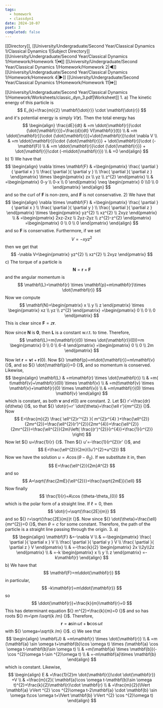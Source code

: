 ```yaml
---
tags:
  - homework
  - classdyn1
date: 2024-10-07
pset: 3
completed: false
---
```

[[Directory]], [[University/Undergraduate/Second Year/Classical Dynamics 1/Classical Dynamics 1|Subject Directory]]
[[University/Undergraduate/Second Year/Classical Dynamics 1/Homework/Homework 1|🞀🞀]] [[University/Undergraduate/Second Year/Classical Dynamics 1/Homework/Homework 2|◀]] [[University/Undergraduate/Second Year/Classical Dynamics 1/Homework/Homework 4|▶]] [[University/Undergraduate/Second Year/Classical Dynamics 1/Homework/Homework 11|🞂🞂]]

[[University/Undergraduate/Second Year/Classical Dynamics 1/Homework/Worksheets/classic_dyn_3.pdf|Worksheet]]
1. 
a)
The kinetic energy of this particle is
$$
E_{k}=\frac{m}{2} \mathbf{\dot{r}} \cdot \mathbf{\dot{r}}
$$
and it's potential energy is simply ${} V(\mathbf{r}) {}$. Then the total energy has
$$
\begin{align}
 \frac{dE}{dt}  & =m \ddot{\mathbf{r}}\cdot {\dot{\mathbf{r}}}+\frac{d}{dt} V(\mathbf{r}(t))   \\
 & =m \ddot{\mathbf{r}}\cdot {\dot{\mathbf{r}}}+\dot{\mathbf{r}}\cdot \nabla V \\
 & =m \ddot{\mathbf{r}}\cdot {\dot{\mathbf{r}}} + \dot{\mathbf{r}}\cdot (-\mathbf{F}) \\
& =m \ddot{\mathbf{r}}\cdot {\dot{\mathbf{r}}} + \dot{\mathbf{r}}\cdot (-m\ddot{\mathbf{r}}) \\
 & =0
 \end{align}
$$
b)
1) 
We have that
$$
\begin{align}
\nabla \times \mathbf{F} & =\begin{pmatrix} \frac{ \partial  }{ \partial x }  \\ \frac{ \partial  }{ \partial y }  \\ \frac{ \partial  }{ \partial z }  \end{pmatrix} \times \begin{pmatrix} zx \\ yz \\ z^{2} \end{pmatrix}  \\
 & =\begin{pmatrix} 0-y \\ 0-x \\ 0 \end{pmatrix} \neq \begin{pmatrix} 0 \\0 \\ 0 \end{pmatrix} 
\end{align}
$$
and so the curl of $\mathbf{F}$ is non-zero, and $\mathbf{F} {}$ is not conservative. 
2) 
We have that 
$$
\begin{align}
\nabla \times \mathbf{F} & =\begin{pmatrix} \frac{ \partial  }{ \partial x }  \\
\frac{ \partial  }{ \partial y }  \\
\frac{ \partial  }{ \partial z } \end{pmatrix} \times \begin{pmatrix} yz^{2} \\ xz^{2} \\ 2xyz \end{pmatrix}  \\
  & =\begin{pmatrix} 2xz-2xz \\ 2yz-2yz \\ z^{2}-z^{2} \end{pmatrix}  =\begin{pmatrix} 0 \\ 0 \\ 0 \end{pmatrix} 
\end{align}
$$
and so $\mathbf{F} {}$ is conservative. Furthermore, if we set
$$
V=-xyz^{2}
$$
then we get that
$$
-\nabla V=\begin{pmatrix} yz^{2} \\ xz^{2} \\ 2xyz \end{pmatrix} 
$$
c)
The torque of a particle is 
$$
\mathbf{N}=\mathbf{r} \times \mathbf{F}
$$
and the angular momentum is
$$
\mathbf{L}=\mathbf{r} \times \mathbf{p}=m\mathbf{r}\times \dot{\mathbf{r}}
$$
Now we compute
$$
\mathbf{N}=\begin{pmatrix} x \\ y \\ z \end{pmatrix} \times \begin{pmatrix} xz \\ yz \\ z^{2} \end{pmatrix} =\begin{pmatrix} 0 \\ 0 \\ 0 \end{pmatrix} 
$$
This is clear since ${} \mathbf{F}=z\mathbf{r} {}$. 

Now since $\mathbf{N} {}$ is $\mathbf{0} {}$, then $\mathbf{L} {}$ is a constant w.r.t. to time. Therefore, 
$$
\mathbf{L}=m(\mathbf{r}(0) \times  \dot{\mathbf{r}}(0))=m \begin{pmatrix} 0 \\ 0 \\ 6-4 \end{pmatrix} =\begin{pmatrix} 0 \\ 0 \\ 2m \end{pmatrix} 
$$

Now let ${} \mathbf{r}=\mathbf{v}t+\mathbf{r}(0) {}$. Now ${} \mathbf{p}=m\dot{\mathbf{r}}=m\mathbf{v} {}$, and so ${} \dot{\mathbf{p}}=0 {}$, and so momentum is conserved. Likewise, 
$$
\begin{align}
\mathbf{L} & =m\mathbf{r} \times  \dot{\mathbf{r}} \\
 & =m( t\mathbf{v}+\mathbf{r}(0)) \times \mathbf{v} \\
 & =m(t\mathbf{v} \times  \mathbf{v}+\mathbf{r}(0) \times  \mathbf{v}) \\
 & =m\mathbf{r}(0) \times  \mathbf{v}
\end{align}
$$
which is constant, as both $\mathbf{v}$ and ${} \mathbf{r}(0) {}$ are constant. 
2. 
Let ${} r'=\frac{dr}{d\theta}  {}$, so that ${} \dot{r}=r' \dot{\theta}=\frac{\ell r'}{mr^{2}} {}$. Now
$$
E=\frac{m}{2} \frac{ \ell^{2}r'^{2} }{ m^{2}r^{4} }+\frac{\ell^{2}}{2mr^{2}}=\frac{\ell^{2}(r')^{2}}{2mr^{4}}+\frac{\ell^{2}}{2mr^{2}}=\frac{\ell^{2}}{2m}\left( \frac{(r')^{2}}{r^{4}}+\frac{1}{r^{2}} \right)
$$
Now let ${} u=\frac{1}{r} {}$. Then ${} u'=-\frac{1}{r^{2}}r' {}$, and
$$
E=\frac{\ell^{2}}{2m}((u')^{2}+u^{2})
$$
Now we have the solution ${} u=A\cos (\theta-\theta_{0}) {}$. If we substitute it in, then
$$
E=\frac{\ell^{2}}{2m}A^{2}
$$
and so 
$$
A=\sqrt{\frac{2mE}{\ell^{2}}}=\frac{\sqrt{2mE}}{\ell}
$$
Now finally
$$
\frac{1}{r}=A\cos (\theta-\theta_{0})
$$
which is the polar form of a straight line. If ${} \ell=0 {}$, then
$$
\dot{r}=\sqrt{\frac{2E}{m}}
$$
and so ${} r=\sqrt{\frac{2E}{m}}t {}$. Now since ${} \dot{\theta}=\frac{\ell}{mr^{2}}=0 {}$, then ${} \theta=c {}$ for some constant. Therefore, the path of the particle is a straight line passing through the origin. 
3. 
a)
$$
\begin{align}
\mathbf{F} &=-\nabla V \\
 & =-\begin{pmatrix} \frac{ \partial  }{ \partial x } V \\ \frac{ \partial  }{ \partial y } V \\ \frac{ \partial  }{ \partial z } V \end{pmatrix}  \\
 & =-\frac{k}{2}  \begin{pmatrix} 2x \\2y\\2z \end{pmatrix}  \\
 & =-k \begin{pmatrix} x \\ y \\ z \end{pmatrix} =-k\mathbf{r}
\end{align}
$$
b)
We have that
$$
\mathbf{F}=m\ddot{\mathbf{r}}
$$
in particular, 
$$
-k\mathbf{r}=m\ddot{\mathbf{r}}
$$
so
$$
\ddot{\mathbf{r}}+\frac{k}{m}\mathbf{r}=0
$$
This has determinant equation ${} m^{2}+\frac{k}{m}=0 {}$ and so has roots ${} m=\pm i\sqrt{k /m} {}$. Therefore, 
$$
\mathbf{r}=\mathbf{a}\sin \omega t+\mathbf{b} \cos \omega t
$$
with ${} \omega=\sqrt{k /m} {}$. 
c)
We see that
$$
\begin{align}
 \mathbf{J} & =m\mathbf{r} \times \dot{\mathbf{r}}   \\
 & =m (\mathbf{a} \sin \omega t+\mathbf{b}\cos \omega t) \times (\mathbf{a} \cos \omega t-\mathbf{b}\sin \omega t) \\
 & =m(\mathbf{a} \times  \mathbf{b})(-\cos ^{2}\omega t-\sin ^{2}\omega t) \\ 
 & =-m\mathbf{a}\times \mathbf{b}
 \end{align}
$$
which is constant. Likewise, 
$$
\begin{align}
E & =\frac{1}{2}m \dot{\mathbf{r}}\cdot \dot{\mathbf{r}} +V \\
 & =\frac{m}{2}( \mathbf{a}\cos \omega t-\mathbf{b}\sin \omega t)^{2}+\frac{k}{2}\mathbf{r}\cdot \mathbf{r} \\
 & =\frac{m}{2}(\lVert \mathbf{a} \rVert ^{2} \cos ^{2}\omega t-2\mathbf{a} \cdot \mathbf{b} \sin \omega t\cos \omega t+\lVert \mathbf{b} \rVert ^{2} \cos ^{2}\omega t)
\end{align}
$$